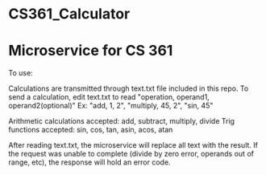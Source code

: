 # CS361_Calculator
# Microservice for CS 361

To use:

Calculations are transmitted through text.txt file included in this repo. 
To send a calculation, edit text.txt to read "operation, operand1, operand2(optional)"
Ex: "add, 1, 2", "multiply, 45, 2", "sin, 45"

Arithmetic calculations accepted: add, subtract, multiply, divide
Trig functions accepted: sin, cos, tan, asin, acos, atan

After reading text.txt, the microservice will replace all text with the result. If the request was unable to complete (divide by zero error, operands out of range, etc), the response will hold an error code.
